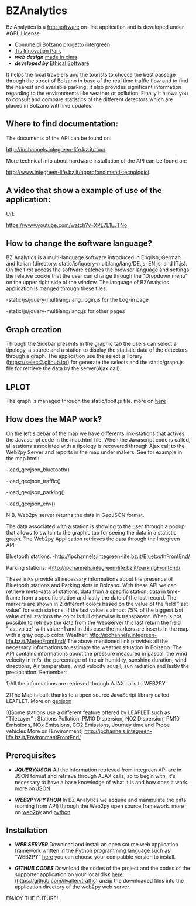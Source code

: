# BZAnalytics

Bz Analytics is a [free software](http://www.gnu.org/philosophy/free-sw.html) on-line application and is developed under AGPL License
* [Comune di Bolzano progetto intergreen](http://www.integreen-life.bz.it/) 
* [Tis Innovation Park](http://www.tis.bz.it) 
* ***web design*** [made in cima](www.madeincima.it) 
* ***developed by*** [Ethical Software](http://www.ethicalsoftware.it)

It helps the local travelers and the tourists to choose the best passage through the street of Bolzano in base of the real time traffic flow and to find the nearest and available parking. It also provides significant information regarding to the environments like weather or pollution. Finally it allows you to consult and compare statistics of the different detectors which are placed in Bolzano with live updates.

## Where to find documentation:
The documents of the API can be found on: 

http://ipchannels.integreen-life.bz.it/doc/

More technical info about hardware installation of the API can be found on: 

http://www.integreen-life.bz.it/approfondimenti-tecnologici.

## A video that show a example of use of the application:

Url:

https://www.youtube.com/watch?v=XPL7L1LJTNo

## How to change the software language?
BZ Analytics is a multi-language software introduced in English, German and Italian (directory: static/js/jquery-multilang/lang/DE.js; EN.js; and IT.js). On the first access the software catches the browser language and settings the relative cookie that the user can change through the "Dropdown menu" on the upper right side of the window. The language of BZAnalytics application is manged through these files:

-static/js/jquery-multilang/lang_login.js for the Log-in page

-static/js/jquery-multilang/lang.js for other pages

## Graph creation
Through the Sidebar presents in the graphic tab the users can select a tipology, a source and a station to display the statistic data of the detectors through a graph. The application use the select.js library (https://select2.github.io/) for generate the selects and the static/graph.js file for retrieve the data by the server(Ajax call).

## LPLOT
The graph is managed through the static/lpolt.js file.
more on [here](http://www.flotcharts.org/)

## How does the MAP work?

On the left sidebar of the map we have differents link-stations that actives the Javascript code in the map.html file. When the Javascript code is called, all stations associated with a tipology is recovered through Ajax call to the Web2py Server and reports in the map under makers. See for example  in the map.html:

-load_geojson_bluetooth()

-load_geojson_traffic()

-load_geojson_parking() 

-load_geojson_env()

N.B. Web2py server returns the data in GeoJSON format.

The data associated with a station is showing to the user through a popup that allows to switch to the graphic tab for seeing the data in a statistic graph.
The Web2py Application retrieves the data through the Integreen API:


Bluetooth stations: 
-http://ipchannels.integreen-life.bz.it/BluetoothFrontEnd/

Parking stations: 
-http://ipchannels.integreen-life.bz.it/parkingFrontEnd/ 

These links provide all necessary informations about the presence of Bluetooth stations and  Parking slots in Bolzano. With these API we can retrieve meta-data of stations,  data from a specific station, data in time-frame from a specific station and lastly the date of the last record.
The markers are shown in 2 different colors based on the value of the field "last value" for each stations. If the last value is almost 75% of the biggest last value of all stations the color is full otherwise is transparent.
When is not possible to retrieve the data from the WebServer this last return the field "last value" with value -1 and in this case the markers are inserts in the map with a gray popup color.
Weather: http://ipchannels.integreen-life.bz.it/MeteoFrontEnd/
The above mentioned link provides all the necessary informations to estimate the weather situation in Bolzano. The API contains informations about the pressure measured in pascal, the wind velocity in m/s, the percentage of the air humidity, sunshine duration, wind directions, Air temperature, wind velocity squall, sun radiation and lastly the precipitation. 
Remember:

1)All the informations are retrieved through AJAX calls to WEB2PY

2)The Map is built thanks to a open source JavaScript library called LEAFLET. More on [geojson](http://leafletjs.com/examples/geojson.html)

3)Some stations use a different feature offered by LEAFLET such as “TileLayer”  : Stations Pollution, PM10 Dispersion, NO2 Dispersion, PM10 Emissions, NOx Emissions, CO2 Emissions, Journey time and Probe vehicles
More on [Environment] http://ipchannels.integreen-life.bz.it/EnvironmentFrontEnd/ 

## Prerequisites
* ***JQUERY/JSON***
All the information retrieved from integreen API are in JSON format and retrieve through  AJAX calls, so to begin with, it's necessary to have a base knowledge of what it is and how does it work. 
 more on [JSON](http://www.json.org)

* ***WEB2PY/PYTHON***
In BZ Analytics we acquire and manipulate the data (coming from API) through the Web2py open source framework.
more on [web2py](http://www.web2py.com/book/default/chapter/01) and [python](https://wiki.python.org/moin/BeginnersGuide)

## Installation
* ***WEB SERVER***
Download and install an open source web application framework written in the Python programming language such as “WEB2PY” [here](https://http://www.moneo.si/examples/download) you can choose your compatible version to install. 

* ***GITHUB CODES***
Download the codes of the project and the codes of the supporter application on your local disk [here](https://github.com/tis-innovation-park/w2panalytics); (https://github.com/ilvalle/vtraffic) 
unzip the downloaded files into the application directory  of the web2py web server.



ENJOY THE FUTURE!
